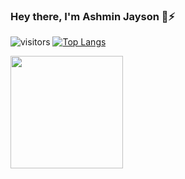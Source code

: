 ### Hey there, I'm Ashmin Jayson 👋⚡

![visitors](https://visitor-badge.glitch.me/badge?page_id=page.id)
[![Top Langs](https://github-readme-stats.vercel.app/api/top-langs/?username=AshminJayson)](https://github.com/anuraghazra/github-readme-stats)


<img height = "180em" src = "https://github-readme-stats.vercel.app/api?username=AshminJayson&show_icons=true&hide_border=true&&count_private=true&include_all_commits=true"/>
<!--
**AshminJayson/AshminJayson** is a ✨ _special_ ✨ repository because its `README.md` (this file) appears on your GitHub profile.

Here are some ideas to get you started:

- 🔭 I’m currently working on ...
- 🌱 I’m currently learning ...
- 👯 I’m looking to collaborate on ...
- 🤔 I’m looking for help with ...
- 💬 Ask me about ...
- 📫 How to reach me: ...
- 😄 Pronouns: ...
- ⚡ Fun fact: ...
-->
